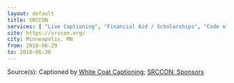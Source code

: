 ```yaml
---
layout: default
title: SRCCON
services: [ "Live Captioning", "Financial Aid / Scholarships", "Code of Conduct", "Childcare" ]
site: https://srccon.org/
city: Minneapolis, MN
from: 2018-06-29
to: 2018-06-30
---
```


Source(s): Captioned by [White Coat Captioning](http://www.whitecoatcaptioning.com/); [SRCCON: Sponsors](https://srccon.org/sponsors/)
